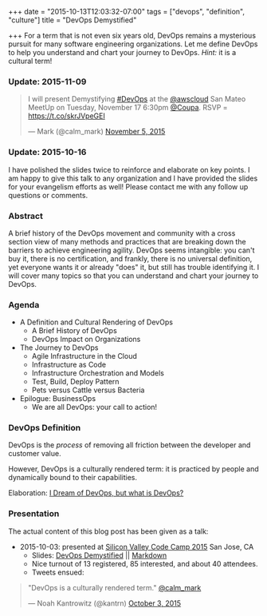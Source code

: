 +++
date = "2015-10-13T12:03:32-07:00"
tags = ["devops", "definition", "culture"]
title = "DevOps Demystified"

+++
For a term that is not even six years old, DevOps remains a mysterious pursuit
 for many software engineering organizations. Let me define DevOps to help you
 understand and chart your journey to DevOps. *Hint:* it is a cultural term!
<!--more-->
### Update: 2015-11-09
<blockquote class="twitter-tweet" lang="en"><p lang="en" dir="ltr">I will present Demystifying <a href="https://twitter.com/hashtag/DevOps?src=hash">#DevOps</a> at the <a href="https://twitter.com/awscloud">@awscloud</a> San Mateo MeetUp on Tuesday, November 17 6:30pm <a href="https://twitter.com/Coupa">@Coupa</a>. RSVP = <a href="https://t.co/skrJVpeGEI">https://t.co/skrJVpeGEI</a></p>&mdash; Mark (@calm_mark) <a href="https://twitter.com/calm_mark/status/662066673428467716">November 5, 2015</a></blockquote>
<script async src="//platform.twitter.com/widgets.js" charset="utf-8"></script>

### Update: 2015-10-16

I have polished the slides twice to reinforce and elaborate on key points.
I am happy to give this talk to any organization
 and I have provided the slides for your evangelism efforts as well!
Please contact me with any follow up questions or comments.

### Abstract

A brief history of the DevOps movement and community with a cross section view of many methods
and practices that are breaking down the barriers to achieve engineering agility.
DevOps seems intangible: you can't buy it, there is no certification, and frankly, there is no
universal definition, yet everyone wants it or already "does" it, but still has trouble
identifying it.
I will cover many topics so that you can understand and chart your journey to DevOps.

### Agenda

 - A Definition and Cultural Rendering of DevOps
     - A Brief History of DevOps
     - DevOps Impact on Organizations
 - The Journey to DevOps
     - Agile Infrastructure in the Cloud
     - Infrastructure as Code
     - Infrastructure Orchestration and Models
     - Test, Build, Deploy Pattern
     - Pets versus Cattle versus Bacteria
 - Epilogue: BusinessOps
     - We are all DevOps: your call to action!

### DevOps Definition

DevOps is the *process* of removing all friction between the developer and customer value.

However, DevOps is a culturally rendered term: it is practiced by people and dynamically bound
to their capabilities.

Elaboration: [I Dream of DevOps, but what is DevOps?](https://calm.io/2015/09/23/i-dream-of-devops-but-what-is-devops/)

### Presentation

The actual content of this blog post has been given as a talk:

- 2015-10-03: presented at [Silicon Valley Code Camp 2015](https://www.siliconvalley-codecamp.com/Session/2015/demystifying-devops)
  San Jose, CA
    - Slides: [DevOps Demystified](/slides/devops-demystified.html) || [Markdown](/slides/devops-demystified.md)
    - Nice turnout of 13 registered, 85 interested, and about 40 attendees.
    - Tweets ensued:

<blockquote class="twitter-tweet" lang="en"><p lang="en" dir="ltr">&quot;DevOps is a culturally rendered term.&quot; <a href="https://twitter.com/calm_mark">@calm_mark</a></p>&mdash; Noah Kantrowitz (@kantrn) <a href="https://twitter.com/kantrn/status/650414900682973184">October 3, 2015</a></blockquote>
<script async src="//platform.twitter.com/widgets.js" charset="utf-8"></script>
